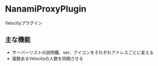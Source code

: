 # NanamiProxyPlugin
Velocityプラグイン

## 主な機能
- サーバーリストの説明欄、ver、アイコンをそれぞれアドレスごとに変える
- 複数あるVelocityの人数を同期させる
